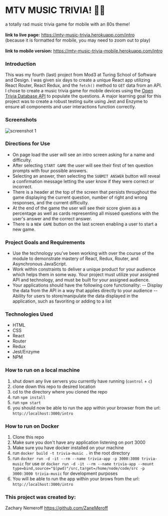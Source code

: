 # MTV MUSIC TRIVIA! 👨‍🎤
a totally rad music trivia game for mobile with an 80s theme!<br>
<br>
**link to live page:** https://mtv-music-trivia.herokuapp.com/intro<br>
(because it is formatted for mobile, you may need to zoom out to play)<br>
<br>
**link to mobile version:** https://mtv-music-trivia-mobile.herokuapp.com/intro

### Introduction
This was my fourth (last) project from Mod3 at Turing School of Software and Design. I was given six days to create a unique React app utilizing React Router, React Redux, and the `fetch()` method to `GET` data from an API. I chose to create a music trivia game for mobile devices using the [Open Trivia Database API](https://opentdb.com) to populate the questions. A major learning goal for this project was to create a robust testing suite using Jest and Enzyme to ensure all components and user interactions function correctly.

### Screenshots
![screenshot 1](https://user-images.githubusercontent.com/53405028/75648980-f51f7b00-5c0e-11ea-9c84-0b985f7ad267.png)

### Directions for Use
- On page load the user will see an intro screen asking for a name and difficulty.
- After selecting `START GAME` the user will see their first of ten question prompts with four possible answers.
- Selecting an answer, then selecting the `SUBMIT ANSWER` button will reveal a confirmation message letting the user know if they were correct or incorrect.
- There is a header at the top of the screen that persists throughout the game displaying the current question, number of right and wrong responses, and the current difficulty.
- At the end of the game the user will see their score given as a percentage as well as cards representing all missed questions with the user's answer and the correct answer.
- There is a `NEW GAME` button on the last screen enabling a user to start a new game.

### Project Goals and Requirements
- Use the technology you’ve been working with over the course of the module to demonstrate mastery of React, Redux, Router, and Asynchronous JavaScript.
- Work within constraints to deliver a unique product for your audience which helps them in some way. Your project must utilize your assigned API and technology, and must be built for your assigned audience.
- Your applications should have the following core functionality:
-- Display the data from the API in a way that applies directly to your audience
-- Ability for users to store/manipulate the data displayed in the application, such as favoriting or adding to a list

### Technologies Used
- HTML
- CSS
- React
- Router
- Redux
- Jest/Enzyme
- NPM

### How to run on a local machine
1. shut down any live servers you currently have running (`control` + `c`)
2. clone down this repo to desired location
3. cd to the directory where you cloned the repo
4. run `npm install`
5. run `npm start`
6. you should now be able to run the app within your browser from the url: `http://localhost:3000/intro`

### How to run on Docker
1. Clone this repo
2. Make sure you don't have any application listening on port 3000
3. Make sure you have docker installed on your machine
4. run `docker build -t trivia-music .` in the root directory
5. run `docker run -d -it --rm --name trivia-app -p 3000:3000 trivia-music` for use or `docker run -d -it --rm --name trivia-app --mount type=bind,source="$(pwd)"/src,target=/home/node/code/src -p 3000:3000 trivia-music` for development purposes
6. You will be able to run the app within your brows from the url: `http://localhost:3000/intro`


### This project was created by:
Zachary Nemeroff https://github.com/ZaneMeroff
